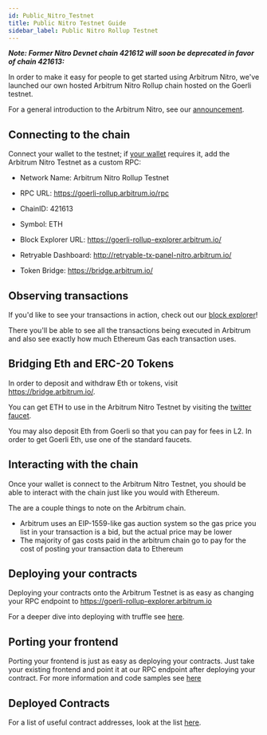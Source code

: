 ```yaml
---
id: Public_Nitro_Testnet
title: Public Nitro Testnet Guide
sidebar_label: Public Nitro Rollup Testnet
---
```



***Note: Former Nitro Devnet chain 421612 will soon be deprecated in favor of chain 421613:***

In order to make it easy for people to get started using Arbitrum Nitro, we've launched our own hosted Arbitrum Nitro Rollup chain hosted on the Goerli testnet.

For a general introduction to the Arbitrum Nitro, see our [announcement](https://medium.com/offchainlabs/arbitrum-nitro-sneak-preview-44550d9054f5).

## Connecting to the chain

Connect your wallet to the testnet; if [your wallet](https://portal.arbitrum.one/#wallets) requires it, add the Arbitrum Nitro Testnet as a custom RPC:

- Network Name: Arbitrum Nitro Rollup Testnet
- RPC URL: https://goerli-rollup.arbitrum.io/rpc
- ChainID: 421613
- Symbol: ETH
- Block Explorer URL: https://goerli-rollup-explorer.arbitrum.io/

- Retryable Dashboard: http://retryable-tx-panel-nitro.arbitrum.io/
- Token Bridge: https://bridge.arbitrum.io/

## Observing transactions

If you'd like to see your transactions in action, check out our [block explorer](https://goerli-rollup-explorer.arbitrum.io/)!

There you'll be able to see all the transactions being executed in Arbitrum and also see exactly how much Ethereum Gas each transaction uses.

## Bridging Eth and ERC-20 Tokens

In order to deposit and withdraw Eth or tokens, visit https://bridge.arbitrum.io/.

You can get ETH to use in the Arbitrum Nitro Testnet by visiting the [twitter faucet](https://twitter.com/intent/tweet?text=ok%20I%20need%20@arbitrum%20to%20give%20me%20Nitro%20testnet%20gas.%20like%20VERY%20SOON.%20I%20cant%20take%20this,%20I%E2%80%99ve%20been%20waiting%20for%20@nitro_devnet%20release.%20I%20just%20want%20to%20start%20developing.%20but%20I%20need%20the%20gas%20IN%20MY%20WALLET%20NOW.%20can%20devs%20DO%20SOMETHING??%20%20SEND%20HERE:%200x-your-eth-address-here).

You may also deposit Eth from Goerli so that you can pay for fees in L2. In order to get Goerli Eth, use one of the standard faucets.

## Interacting with the chain

Once your wallet is connect to the Arbitrum Nitro Testnet, you should be able to interact with the chain just like you would with Ethereum.

The are a couple things to note on the Arbitrum chain.

- Arbitrum uses an EIP-1559-like gas auction system so the gas price you list in your transaction is a bid, but the actual price may be lower
- The majority of gas costs paid in the arbitrum chain go to pay for the cost of posting your transaction data to Ethereum

## Deploying your contracts

Deploying your contracts onto the Arbitrum Testnet is as easy as changing your RPC endpoint to https://goerli-rollup-explorer.arbitrum.io

For a deeper dive into deploying with truffle see [here](Contract_Deployment.md).

## Porting your frontend

Porting your frontend is just as easy as deploying your contracts. Just take your existing frontend and point it at our RPC endpoint after deploying your contract. For more information and code samples see [here](Frontend_Integration.md)

## Deployed Contracts

For a list of useful contract addresses, look at the list [here](Useful_Addresses.md).
